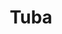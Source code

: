 ---
git: https://github.com/GeopJr/Tuba
logohandle: geopjrdev_tuba
sort: tuba
title: Tuba
website: https://tuba.geopjr.dev/
---